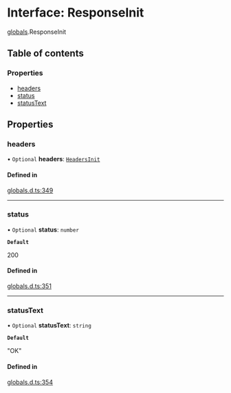 # Interface: ResponseInit

[globals](../modules/globals.md).ResponseInit

## Table of contents

### Properties

- [headers](globals.ResponseInit.md#headers)
- [status](globals.ResponseInit.md#status)
- [statusText](globals.ResponseInit.md#statustext)

## Properties

### headers

• `Optional` **headers**: [`HeadersInit`](../modules/globals.md#headersinit)

#### Defined in

[globals.d.ts:349](https://github.com/goodcodedev/bun-types/blob/8bd1b3a/globals.d.ts#L349)

___

### status

• `Optional` **status**: `number`

**`Default`**

200

#### Defined in

[globals.d.ts:351](https://github.com/goodcodedev/bun-types/blob/8bd1b3a/globals.d.ts#L351)

___

### statusText

• `Optional` **statusText**: `string`

**`Default`**

"OK"

#### Defined in

[globals.d.ts:354](https://github.com/goodcodedev/bun-types/blob/8bd1b3a/globals.d.ts#L354)
